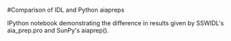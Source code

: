 #Comparison of IDL and Python aiapreps

IPython notebook demonstrating the difference in results given by SSWIDL's aia_prep.pro and SunPy's aiaprep().

